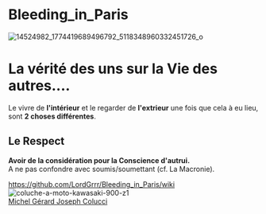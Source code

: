 # Bleeding_in_Paris
![14524982_1774419689496792_5118348960332451726_o](https://github.com/LordGrrr/Bleeding_in_Paris/assets/134517577/2324cadd-737e-4dee-bb61-17ae7d862e27)

# La vérité des uns sur la Vie des autres....  
Le vivre de **l'intérieur** et le regarder de **l'extrieur** une fois que cela à eu lieu, sont **2 choses différentes**.

## Le Respect
**Avoir de la considération pour la Conscience d'autrui.**  
A ne pas confondre avec soumis/soumettant (cf. La Macronie).

  
https://github.com/LordGrrr/Bleeding_in_Paris/wiki
![coluche-a-moto-kawasaki-900-z1](https://github.com/LordGrrr/Bleeding_in_Paris/assets/134517577/95f3fbc8-f195-46c6-92a8-0bbf9c2f839c)  
[Michel Gérard Joseph Colucci](https://fr.wikipedia.org/wiki/Coluche)


